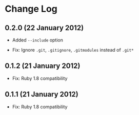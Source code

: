 # Change Log

## 0.2.0 (22 January 2012)

 * Added `--include` option

 * Fix: Ignore `.git`, `.gitignore`, `.gitmodules` instead of `.git*`

## 0.1.2 (21 January 2012)

 * Fix: Ruby 1.8 compatibility

## 0.1.1 (21 January 2012)

 * Fix: Ruby 1.8 compatibility
